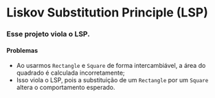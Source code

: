 # Liskov Substitution Principle (LSP)

### Esse projeto viola o LSP.

#### Problemas

- Ao usarmos `Rectangle` e `Square` de forma intercambiável, a área do quadrado é calculada incorretamente;
- Isso viola o LSP, pois a substituição de um `Rectangle` por um `Square` altera o comportamento esperado.
